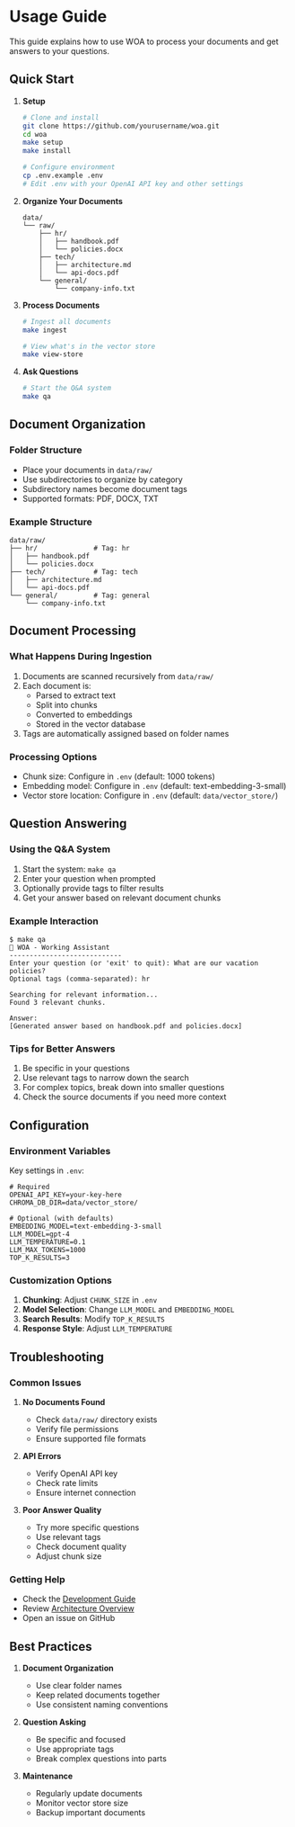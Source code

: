# Usage Guide

This guide explains how to use WOA to process your documents and get answers to your questions.

## Quick Start

1. **Setup**

   ```bash
   # Clone and install
   git clone https://github.com/yourusername/woa.git
   cd woa
   make setup
   make install

   # Configure environment
   cp .env.example .env
   # Edit .env with your OpenAI API key and other settings
   ```

2. **Organize Your Documents**

   ```
   data/
   └── raw/
       ├── hr/
       │   ├── handbook.pdf
       │   └── policies.docx
       ├── tech/
       │   ├── architecture.md
       │   └── api-docs.pdf
       └── general/
           └── company-info.txt
   ```

3. **Process Documents**

   ```bash
   # Ingest all documents
   make ingest

   # View what's in the vector store
   make view-store
   ```

4. **Ask Questions**
   ```bash
   # Start the Q&A system
   make qa
   ```

## Document Organization

### Folder Structure

- Place your documents in `data/raw/`
- Use subdirectories to organize by category
- Subdirectory names become document tags
- Supported formats: PDF, DOCX, TXT

### Example Structure

```
data/raw/
├── hr/              # Tag: hr
│   ├── handbook.pdf
│   └── policies.docx
├── tech/            # Tag: tech
│   ├── architecture.md
│   └── api-docs.pdf
└── general/         # Tag: general
    └── company-info.txt
```

## Document Processing

### What Happens During Ingestion

1. Documents are scanned recursively from `data/raw/`
2. Each document is:
   - Parsed to extract text
   - Split into chunks
   - Converted to embeddings
   - Stored in the vector database
3. Tags are automatically assigned based on folder names

### Processing Options

- Chunk size: Configure in `.env` (default: 1000 tokens)
- Embedding model: Configure in `.env` (default: text-embedding-3-small)
- Vector store location: Configure in `.env` (default: `data/vector_store/`)

## Question Answering

### Using the Q&A System

1. Start the system: `make qa`
2. Enter your question when prompted
3. Optionally provide tags to filter results
4. Get your answer based on relevant document chunks

### Example Interaction

```
$ make qa
🤖 WOA - Working Assistant
----------------------------
Enter your question (or 'exit' to quit): What are our vacation policies?
Optional tags (comma-separated): hr

Searching for relevant information...
Found 3 relevant chunks.

Answer:
[Generated answer based on handbook.pdf and policies.docx]
```

### Tips for Better Answers

1. Be specific in your questions
2. Use relevant tags to narrow down the search
3. For complex topics, break down into smaller questions
4. Check the source documents if you need more context

## Configuration

### Environment Variables

Key settings in `.env`:

```env
# Required
OPENAI_API_KEY=your-key-here
CHROMA_DB_DIR=data/vector_store/

# Optional (with defaults)
EMBEDDING_MODEL=text-embedding-3-small
LLM_MODEL=gpt-4
LLM_TEMPERATURE=0.1
LLM_MAX_TOKENS=1000
TOP_K_RESULTS=3
```

### Customization Options

1. **Chunking**: Adjust `CHUNK_SIZE` in `.env`
2. **Model Selection**: Change `LLM_MODEL` and `EMBEDDING_MODEL`
3. **Search Results**: Modify `TOP_K_RESULTS`
4. **Response Style**: Adjust `LLM_TEMPERATURE`

## Troubleshooting

### Common Issues

1. **No Documents Found**

   - Check `data/raw/` directory exists
   - Verify file permissions
   - Ensure supported file formats

2. **API Errors**

   - Verify OpenAI API key
   - Check rate limits
   - Ensure internet connection

3. **Poor Answer Quality**
   - Try more specific questions
   - Use relevant tags
   - Check document quality
   - Adjust chunk size

### Getting Help

- Check the [Development Guide](development.md)
- Review [Architecture Overview](architecture.md)
- Open an issue on GitHub

## Best Practices

1. **Document Organization**

   - Use clear folder names
   - Keep related documents together
   - Use consistent naming conventions

2. **Question Asking**

   - Be specific and focused
   - Use appropriate tags
   - Break complex questions into parts

3. **Maintenance**
   - Regularly update documents
   - Monitor vector store size
   - Backup important documents
